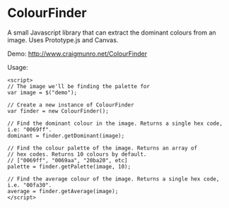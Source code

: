 ColourFinder
============

A small Javascript library that can extract the dominant colours from an image. Uses Prototype.js and Canvas.

Demo: http://www.craigmunro.net/ColourFinder

Usage:
```
<script>
// The image we'll be finding the palette for
var image = $("demo");

// Create a new instance of ColourFinder
var finder = new ColourFinder();

// Find the dominant colour in the image. Returns a single hex code, i.e: "0069ff".
dominant = finder.getDominant(image);

// Find the colour palette of the image. Returns an array of
// hex codes. Returns 10 colours by default.
// ["0069ff", "0069aa", "20ba20", etc]
palette = finder.getPalette(image, 10);

// Find the average colour of the image. Returns a single hex code, i.e. "00fa30".
average = finder.getAverage(image);
</script>
```
